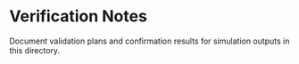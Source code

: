 # Verification Notes

Document validation plans and confirmation results for simulation outputs in this directory.
